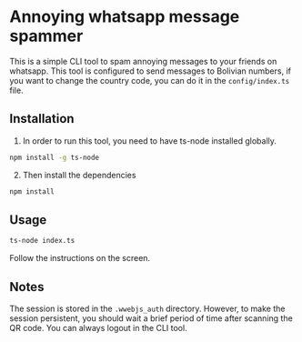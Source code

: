 # Annoying whatsapp message spammer

This is a simple CLI tool to spam annoying messages to your friends on whatsapp. This tool is configured to send messages to Bolivian numbers, if you want to change the country code, you can do it in the `config/index.ts` file.

## Installation

1. In order to run this tool, you need to have ts-node installed globally.

```bash
npm install -g ts-node
```

2. Then install the dependencies

```bash
npm install
```

## Usage

```bash
ts-node index.ts
```

Follow the instructions on the screen.

## Notes

The session is stored in the `.wwebjs_auth` directory. However, to make the session persistent, you should wait a brief period of time after scanning the QR code. You can always logout in the CLI tool.
